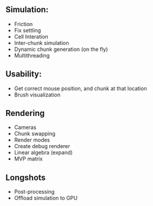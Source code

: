 ## Simulation:
- Friction
- Fix settling
- Cell Interation
- Inter-chunk simulation
- Dynamic chunk generation (on the fly)
- Multithreading

## Usability:
- Get correct mouse position, and chunk at that location
- Brush visualization

## Rendering
- Cameras
- Chunk swapping
- Render modes
- Create debug renderer
- Linear algebra (expand)
- MVP matrix

## Longshots
- Post-processing
- Offload simulation to GPU

